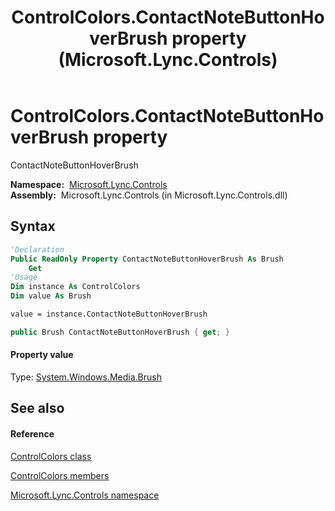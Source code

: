 ﻿---
title: ControlColors.ContactNoteButtonHoverBrush property  (Microsoft.Lync.Controls)
TOCTitle: 'ContactNoteButtonHoverBrush property '
ms:assetid: P:Microsoft.Lync.Controls.ControlColors.ContactNoteButtonHoverBrush_DI_3_UC_OCS14MrefLyncWPF
ms:mtpsurl: https://msdn.microsoft.com/en-us/library/microsoft.lync.controls.controlcolors.contactnotebuttonhoverbrush_di_3_uc_ocs14mreflyncwpf(v=office.15)
ms:contentKeyID: 48595325
ms.date: 07/28/2014
mtps_version: v=office.15
f1_keywords:
- Microsoft.Lync.Controls.ControlColors.ContactNoteButtonHoverBrush
dev_langs:
- CSharp
- JScript
- VB
- other
---

# ControlColors.ContactNoteButtonHoverBrush property

ContactNoteButtonHoverBrush

**Namespace:**  [Microsoft.Lync.Controls](microsoft-lync-controls-namespace_1.md)  
**Assembly:**  Microsoft.Lync.Controls (in Microsoft.Lync.Controls.dll)

## Syntax

``` vb
'Declaration
Public ReadOnly Property ContactNoteButtonHoverBrush As Brush
    Get
'Usage
Dim instance As ControlColors
Dim value As Brush

value = instance.ContactNoteButtonHoverBrush
```

``` csharp
public Brush ContactNoteButtonHoverBrush { get; }
```

#### Property value

Type: [System.Windows.Media.Brush](http://msdn2.microsoft.com/en-us/library/ms634880)  

## See also

#### Reference

[ControlColors class](controlcolors-class-microsoft-lync-controls_1.md)

[ControlColors members](controlcolors-members-microsoft-lync-controls_1.md)

[Microsoft.Lync.Controls namespace](microsoft-lync-controls-namespace_1.md)

